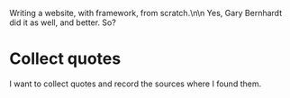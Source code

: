 Writing a website, with framework, from scratch.\n\n Yes, Gary Bernhardt did it as well, and better. So?

# Collect quotes
I want to collect quotes and record the sources where I found them.
